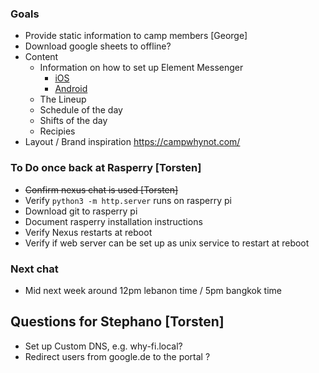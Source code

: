 ### Goals

- Provide static information to camp members [George]
- Download google sheets to offline?
- Content
  - Information on how to set up Element Messenger
    - [iOS](https://apps.apple.com/us/app/element-messenger/id1083446067)
    - [Android](https://play.google.com/store/apps/details?id=im.vector.app&hl=en&gl=US)
  - The Lineup
  - Schedule of the day
  - Shifts of the day
  - Recipies
- Layout / Brand inspiration https://campwhynot.com/

### To Do once back at Rasperry [Torsten]

- ~~Confirm nexus chat is used [Torsten]~~
- Verify `python3 -m http.server` runs on rasperry pi
- Download git to rasperry pi
- Document rasperry installation instructions
- Verify Nexus restarts at reboot
- Verify if web server can be set up as unix service to restart at reboot

### Next chat

- Mid next week around 12pm lebanon time / 5pm bangkok time

## Questions for Stephano [Torsten]

- Set up Custom DNS, e.g. why-fi.local?
- Redirect users from google.de to the portal ?
